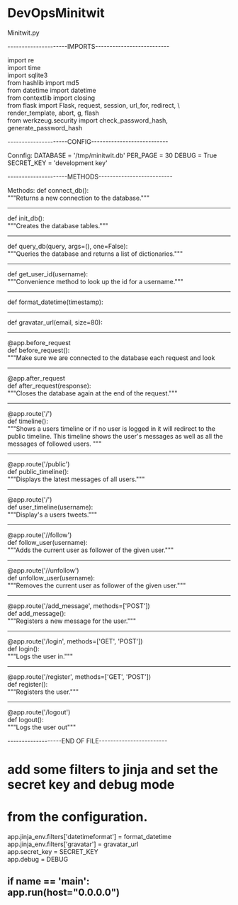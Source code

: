 # DevOpsMinitwit

Minitwit.py

---------------------IMPORTS--------------------------

import re  
import time  
import sqlite3  
from hashlib import md5  
from datetime import datetime  
from contextlib import closing  
from flask import Flask, request, session, url_for, redirect, \  
     render_template, abort, g, flash  
from werkzeug.security import check_password_hash, generate_password_hash  

---------------------CONFIG---------------------------

Connfig:
DATABASE = '/tmp/minitwit.db'
PER_PAGE = 30
DEBUG = True
SECRET_KEY = 'development key'

---------------------METHODS--------------------------

Methods:
def connect_db():  
    """Returns a new connection to the database."""

------------------------------------------------------

def init_db():  
    """Creates the database tables."""

------------------------------------------------------

def query_db(query, args=(), one=False):  
    """Queries the database and returns a list of dictionaries."""

------------------------------------------------------

def get_user_id(username):  
    """Convenience method to look up the id for a username."""

------------------------------------------------------

def format_datetime(timestamp):

------------------------------------------------------

def gravatar_url(email, size=80):

------------------------------------------------------

@app.before_request  
def before_request():  
    """Make sure we are connected to the database each request and look

------------------------------------------------------

@app.after_request  
def after_request(response):  
    """Closes the database again at the end of the request."""

------------------------------------------------------

@app.route('/')  
def timeline():  
    """Shows a users timeline or if no user is logged in it will
    redirect to the public timeline.  This timeline shows the user's
    messages as well as all the messages of followed users.
    """

------------------------------------------------------

@app.route('/public')  
def public_timeline():  
    """Displays the latest messages of all users."""

------------------------------------------------------

@app.route('/<username>')  
def user_timeline(username):  
    """Display's a users tweets."""

------------------------------------------------------

@app.route('/<username>/follow')  
def follow_user(username):  
    """Adds the current user as follower of the given user."""

------------------------------------------------------

@app.route('/<username>/unfollow')  
def unfollow_user(username):  
    """Removes the current user as follower of the given user."""

------------------------------------------------------

@app.route('/add_message', methods=['POST'])  
def add_message():  
    """Registers a new message for the user."""

------------------------------------------------------

@app.route('/login', methods=['GET', 'POST'])  
def login():  
    """Logs the user in."""

------------------------------------------------------

@app.route('/register', methods=['GET', 'POST'])  
def register():  
    """Registers the user."""

------------------------------------------------------

@app.route('/logout')  
def logout():  
    """Logs the user out"""


-------------------END OF FILE------------------------
# add some filters to jinja and set the secret key and debug mode  
# from the configuration.  
app.jinja_env.filters['datetimeformat'] = format_datetime  
app.jinja_env.filters['gravatar'] = gravatar_url  
app.secret_key = SECRET_KEY  
app.debug = DEBUG  


if __name__ == '__main__':  
    app.run(host="0.0.0.0")  
------------------------------------------------------
